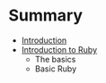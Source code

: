 # Summary

* [Introduction](README.md)
* [Introduction to Ruby](ruby/introduction_to_ruby.md)
   * The basics
   * Basic Ruby

